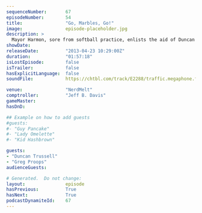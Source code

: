 ```yaml
---
sequenceNumber:       67
episodeNumber:        54
title:                "Go, Marbles, Go!"
image:                episode-placeholder.jpg
description: >
  Mayor Harmon, sore from softball practice, enlists the aid of Duncan Trussell and Greg Proops to keep the meeting moving. Topics include virtual reality, dead mothers and Jaws 4. In Dungeons and Dragons, Erin summons her first monkey.
showDate:             
releaseDate:          "2013-04-23 10:29:00Z"
duration:             "01:57:18"
isLostEpisode:        false
isTrailer:            false
hasExplicitLanguage:  false
soundFile:            https://chtbl.com/track/E2288/traffic.megaphone.fm/STA5026135164.mp3?updated=1554504114

venue:                "NerdMelt"
comptroller:          "Jeff B. Davis"
gameMaster:           
hasDnD:               

## Example on how to add guests
#guests:
#- "Guy Pancake"
#- "Lady Omelette"
#- "Kid Hashbrown"

guests:
- "Duncan Trussell"
- "Greg Proops"
audienceGuests:

# Generated.  Do not change:
layout:               episode
hasPrevious:          True
hasNext:              True
podcastDynamiteId:    67
---
```

